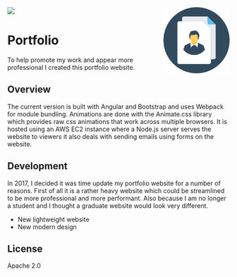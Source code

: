 
<img src='preview.gif' />

<img src='icon.png' align='right' width='150' height='150' />

# Portfolio

To help promote my work and appear more professional I created this portfolio website.

## Overview

The current version is built with Angular and Bootstrap and uses Webpack for module bundling. Animations are done with the Animate.css library which provides raw css animations that work across multiple browsers. It is hosted using an AWS EC2 instance where a Node.js server serves the website to viewers it also deals with sending emails using forms on the website.

## Development

In 2017, I decided it was time update my portfolio website for a number of reasons. First of all it is a rather heavy website which could be streamlined to be more professional and more performant. Also because I am no longer a student and I thought a graduate website would look very different.

* New lightweight website
* New modern design

## License

Apache 2.0